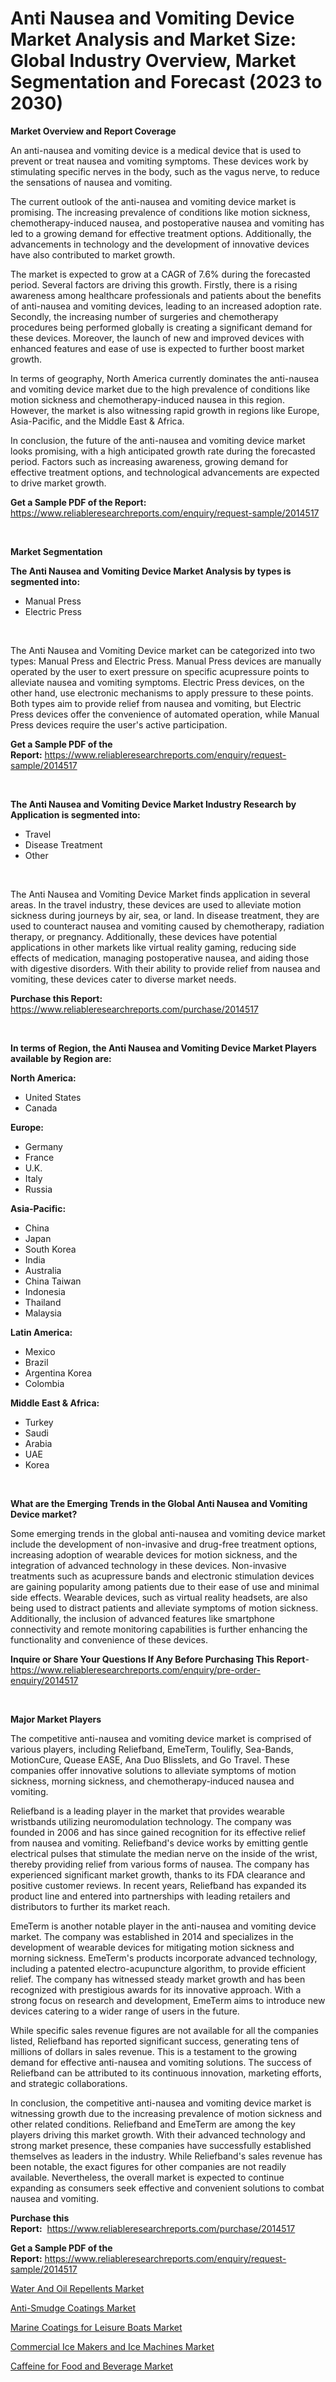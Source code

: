 <p><h1>Anti Nausea and Vomiting Device Market Analysis and Market Size: Global Industry Overview, Market Segmentation and Forecast (2023 to 2030)</h1></p><p><strong>Market Overview and Report Coverage</strong></p>
<p><p>An anti-nausea and vomiting device is a medical device that is used to prevent or treat nausea and vomiting symptoms. These devices work by stimulating specific nerves in the body, such as the vagus nerve, to reduce the sensations of nausea and vomiting.</p><p>The current outlook of the anti-nausea and vomiting device market is promising. The increasing prevalence of conditions like motion sickness, chemotherapy-induced nausea, and postoperative nausea and vomiting has led to a growing demand for effective treatment options. Additionally, the advancements in technology and the development of innovative devices have also contributed to market growth.</p><p>The market is expected to grow at a CAGR of 7.6% during the forecasted period. Several factors are driving this growth. Firstly, there is a rising awareness among healthcare professionals and patients about the benefits of anti-nausea and vomiting devices, leading to an increased adoption rate. Secondly, the increasing number of surgeries and chemotherapy procedures being performed globally is creating a significant demand for these devices. Moreover, the launch of new and improved devices with enhanced features and ease of use is expected to further boost market growth.</p><p>In terms of geography, North America currently dominates the anti-nausea and vomiting device market due to the high prevalence of conditions like motion sickness and chemotherapy-induced nausea in this region. However, the market is also witnessing rapid growth in regions like Europe, Asia-Pacific, and the Middle East & Africa.</p><p>In conclusion, the future of the anti-nausea and vomiting device market looks promising, with a high anticipated growth rate during the forecasted period. Factors such as increasing awareness, growing demand for effective treatment options, and technological advancements are expected to drive market growth.</p></p>
<p><strong>Get a Sample PDF of the Report:</strong> <a href="https://www.reliableresearchreports.com/enquiry/request-sample/2014517">https://www.reliableresearchreports.com/enquiry/request-sample/2014517</a></p>
<p>&nbsp;</p>
<p><strong>Market Segmentation</strong></p>
<p><strong>The Anti Nausea and Vomiting Device Market Analysis by types is segmented into:</strong></p>
<p><ul><li>Manual Press</li><li>Electric Press</li></ul></p>
<p>&nbsp;</p>
<p><p>The Anti Nausea and Vomiting Device market can be categorized into two types: Manual Press and Electric Press. Manual Press devices are manually operated by the user to exert pressure on specific acupressure points to alleviate nausea and vomiting symptoms. Electric Press devices, on the other hand, use electronic mechanisms to apply pressure to these points. Both types aim to provide relief from nausea and vomiting, but Electric Press devices offer the convenience of automated operation, while Manual Press devices require the user's active participation.</p></p>
<p><strong>Get a Sample PDF of the Report:</strong>&nbsp;<a href="https://www.reliableresearchreports.com/enquiry/request-sample/2014517">https://www.reliableresearchreports.com/enquiry/request-sample/2014517</a></p>
<p>&nbsp;</p>
<p><strong>The Anti Nausea and Vomiting Device Market Industry Research by Application is segmented into:</strong></p>
<p><ul><li>Travel</li><li>Disease Treatment</li><li>Other</li></ul></p>
<p>&nbsp;</p>
<p><p>The Anti Nausea and Vomiting Device Market finds application in several areas. In the travel industry, these devices are used to alleviate motion sickness during journeys by air, sea, or land. In disease treatment, they are used to counteract nausea and vomiting caused by chemotherapy, radiation therapy, or pregnancy. Additionally, these devices have potential applications in other markets like virtual reality gaming, reducing side effects of medication, managing postoperative nausea, and aiding those with digestive disorders. With their ability to provide relief from nausea and vomiting, these devices cater to diverse market needs.</p></p>
<p><strong>Purchase this Report:</strong>&nbsp; <a href="https://www.reliableresearchreports.com/purchase/2014517">https://www.reliableresearchreports.com/purchase/2014517</a></p>
<p>&nbsp;</p>
<p><strong>In terms of Region, the Anti Nausea and Vomiting Device Market Players available by Region are:</strong></p>
<p>
    <p> <strong> North America: </strong>
        <ul>
            <li>United States</li>
            <li>Canada</li>
        </ul>
        </p> 
    <p> <strong> Europe: </strong>
        <ul>
            <li>Germany</li>
            <li>France</li>
            <li>U.K.</li>
            <li>Italy</li>
            <li>Russia</li>
        </ul>
        </p> 
    <p> <strong> Asia-Pacific: </strong>
        <ul>
            <li>China</li>
            <li>Japan</li>
            <li>South Korea</li>
            <li>India</li>
            <li>Australia</li>
            <li>China Taiwan</li>
            <li>Indonesia</li>
            <li>Thailand</li>
            <li>Malaysia</li>
        </ul>
        </p> 
    <p> <strong> Latin America: </strong>
        <ul>
            <li>Mexico</li>
            <li>Brazil</li>
            <li>Argentina Korea</li>
            <li>Colombia</li>
        </ul>
        </p> 
    <p> <strong> Middle East & Africa: </strong>
        <ul>
            <li>Turkey</li>
            <li>Saudi</li>
            <li>Arabia</li>
            <li>UAE</li>
            <li>Korea</li>
        </ul>
    </p>
    </p>
<p>&nbsp;</p>
<p><strong>What are the Emerging Trends in the Global Anti Nausea and Vomiting Device market?</strong></p>
<p><p>Some emerging trends in the global anti-nausea and vomiting device market include the development of non-invasive and drug-free treatment options, increasing adoption of wearable devices for motion sickness, and the integration of advanced technology in these devices. Non-invasive treatments such as acupressure bands and electronic stimulation devices are gaining popularity among patients due to their ease of use and minimal side effects. Wearable devices, such as virtual reality headsets, are also being used to distract patients and alleviate symptoms of motion sickness. Additionally, the inclusion of advanced features like smartphone connectivity and remote monitoring capabilities is further enhancing the functionality and convenience of these devices.</p></p>
<p><strong>Inquire or Share Your Questions If Any Before Purchasing This Report</strong>- <a href="https://www.reliableresearchreports.com/enquiry/pre-order-enquiry/2014517">https://www.reliableresearchreports.com/enquiry/pre-order-enquiry/2014517</a></p>
<p>&nbsp;</p>
<p><strong>Major Market Players</strong></p>
<p><p>The competitive anti-nausea and vomiting device market is comprised of various players, including Reliefband, EmeTerm, Toulifly, Sea-Bands, MotionCure, Quease EASE, Ana Duo Blisslets, and Go Travel. These companies offer innovative solutions to alleviate symptoms of motion sickness, morning sickness, and chemotherapy-induced nausea and vomiting.</p><p>Reliefband is a leading player in the market that provides wearable wristbands utilizing neuromodulation technology. The company was founded in 2006 and has since gained recognition for its effective relief from nausea and vomiting. Reliefband's device works by emitting gentle electrical pulses that stimulate the median nerve on the inside of the wrist, thereby providing relief from various forms of nausea. The company has experienced significant market growth, thanks to its FDA clearance and positive customer reviews. In recent years, Reliefband has expanded its product line and entered into partnerships with leading retailers and distributors to further its market reach.</p><p>EmeTerm is another notable player in the anti-nausea and vomiting device market. The company was established in 2014 and specializes in the development of wearable devices for mitigating motion sickness and morning sickness. EmeTerm's products incorporate advanced technology, including a patented electro-acupuncture algorithm, to provide efficient relief. The company has witnessed steady market growth and has been recognized with prestigious awards for its innovative approach. With a strong focus on research and development, EmeTerm aims to introduce new devices catering to a wider range of users in the future.</p><p>While specific sales revenue figures are not available for all the companies listed, Reliefband has reported significant success, generating tens of millions of dollars in sales revenue. This is a testament to the growing demand for effective anti-nausea and vomiting solutions. The success of Reliefband can be attributed to its continuous innovation, marketing efforts, and strategic collaborations.</p><p>In conclusion, the competitive anti-nausea and vomiting device market is witnessing growth due to the increasing prevalence of motion sickness and other related conditions. Reliefband and EmeTerm are among the key players driving this market growth. With their advanced technology and strong market presence, these companies have successfully established themselves as leaders in the industry. While Reliefband's sales revenue has been notable, the exact figures for other companies are not readily available. Nevertheless, the overall market is expected to continue expanding as consumers seek effective and convenient solutions to combat nausea and vomiting.</p></p>
<p><strong>Purchase this Report:</strong>&nbsp;&nbsp;<a href="https://www.reliableresearchreports.com/purchase/2014517">https://www.reliableresearchreports.com/purchase/2014517</a></p>
<p></p>
<p><strong>Get a Sample PDF of the Report:</strong>&nbsp;<a href="https://www.reliableresearchreports.com/enquiry/request-sample/2014517">https://www.reliableresearchreports.com/enquiry/request-sample/2014517</a></p>
<p><p><a href="https://medium.com/@there.mix.bring/water-and-oil-repellents-market-exploring-market-share-market-trends-and-future-growth-baa9135baab1">Water And Oil Repellents Market</a></p><p><a href="https://medium.com/@half.skull.am/anti-smudge-coatings-nbsp-market-focuses-on-market-share-size-and-projected-forecast-till-2030-777705d5535b">Anti-Smudge Coatings Market</a></p><p><a href="https://medium.com/@blow.allow.stir/marine-coatings-for-leisure-boats-market-report-reveals-the-latest-trends-and-growth-opportunities-1ab0f217cd93">Marine Coatings for Leisure Boats Market</a></p><p><a href="https://medium.com/@under.noon.tower/commercial-ice-makers-and-ice-machines-market-insight-market-trends-growth-forecasted-from-2023-787683887bd7">Commercial Ice Makers and Ice Machines Market</a></p><p><a href="https://medium.com/@favor.case.flash/caffeine-for-food-and-beverage-market-insights-into-market-cagr-market-trends-and-growth-a6a05899da55">Caffeine for Food and Beverage Market</a></p></p>